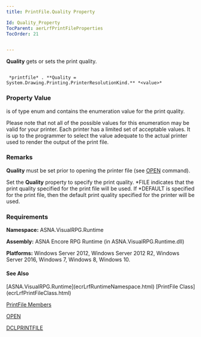 ```yaml
---
title: PrintFile.Quality Property

Id: Quality_Property
TocParent: aerLrfPrintFileProperties
TocOrder: 21


---
```


**Quality** gets or sets the print quality. 

```

 *printfile* . **Quality = System.Drawing.Printing.PrinterResolutionKind.** *<value>* 
```

### Property Value
***<value>*** is of type enum and contains the enumeration value for the print quality. 

Please note that not all of the possible values for this enumeration may be valid for your printer. Each printer has a limited set of acceptable values. It is up to the programmer to select the value adequate to the actual printer used to render the output of the print file. 

### Remarks
**Quality** must be set prior to opening the printer file (see [OPEN](OPEN.html) command). 

Set the **Quality** property to specify the print quality. *FILE indicates that the print quality specified for the print file will be used. If *DEFAULT is specified for the print file, then the default print quality specified for the printer will be used. 

### Requirements
**Namespace:** ASNA.VisualRPG.Runtime 

**Assembly:** ASNA Encore RPG Runtime (in ASNA.VisualRPG.Runtime.dll) 

**Platforms:** Windows Server 2012, Windows Server 2012 R2, Windows Server 2016, Windows 7, Windows 8, Windows 10. 

#### See Also
<p> [ASNA.VisualRPG.Runtime](ecrLrfRuntimeNamespace.html)
[PrintFile Class](ecrLrfPrintFileClass.html)

[PrintFile Members](ecrLrfPrintFileMembers.html)

[OPEN](OPEN.html)

[DCLPRINTFILE](DCLPRINTFILE.html) <br /> 
